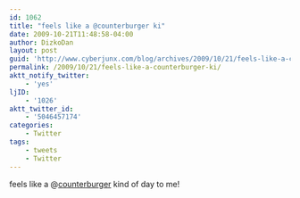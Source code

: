 ```yaml
---
id: 1062
title: "feels like a @counterburger ki"
date: 2009-10-21T11:48:58-04:00
author: DizkoDan
layout: post
guid: 'http://www.cyberjunx.com/blog/archives/2009/10/21/feels-like-a-counterburger-ki/'
permalink: /2009/10/21/feels-like-a-counterburger-ki/
aktt_notify_twitter:
    - 'yes'
ljID:
    - '1026'
aktt_twitter_id:
    - '5046457174'
categories:
    - Twitter
tags:
    - tweets
    - Twitter
---
```


feels like a @[counterburger](http://twitter.com/counterburger) kind of day to me!